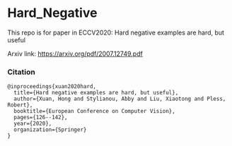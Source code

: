 # Hard_Negative
This repo is for paper in ECCV2020: Hard negative examples are hard, but useful 

Arxiv link: https://arxiv.org/pdf/2007.12749.pdf

### Citation
```
@inproceedings{xuan2020hard,
  title={Hard negative examples are hard, but useful},
  author={Xuan, Hong and Stylianou, Abby and Liu, Xiaotong and Pless, Robert},
  booktitle={European Conference on Computer Vision},
  pages={126--142},
  year={2020},
  organization={Springer}
}
```
